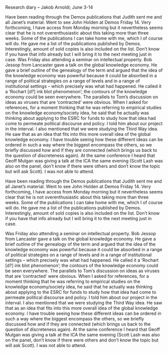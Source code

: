 Research diary – Jakob Arnoldi; June 3-14

Have been reading through the Demos publications that Judith sent me and all Janet’s material. Went to see John Holden at Demos Friday 14. Very forthcoming, I have access from Monday morning but it nevertheless seems clear that he is not overenthusiastic about this taking more than three weeks. Some of the publications I can take home with me, which I of course will do. He gave me a list of the publications published by Demos. Interestingly, amount of sold copies is also included on the list. Don’t know if you have that info already but I will bring it to the next meeting just in case.
Was Friday also attending a seminar on intellectual property. Bob Jessop from Lancaster gave a talk on the global knowledge economy. He gave a brief outline of the genealogy of the term and argued that the idea of the knowledge economy was powerful because it could be absorbed in a range of political strategies on a range of levels and in a range of institutional settings – which precisely was what had happened. He called it a ‘Rochart [d?] ink blot phenomenon’; the contours of the knowledge economy could be seen everywhere. The parallels to Tom’s discussion on ideas as viruses that are ‘contracted’ were obvious. When I asked for references, for a moment thinking that he was referring to empirical studies on the knowledge economy/society idea, he said that he actually was thinking about applying to the ESRC for funds to study how that idea had come to permeate political discourse and policy. I told him about our project in the interval. I also mentioned that we were studying the Third Way idea. He saw that as an idea that fits into this more overall idea of the global knowledge economy. I have trouble seeing how these different ideas can be ordered in such a way where the biggest encompass the others, so we briefly discussed how and if they are connected (which brings us back to the question of discreteness again). 
At the same conference I heard that Geoff Mulgan was giving a talk at the ICA the same evening (Scott Lash was also on the panel, don’t know if there were others and don’t know the topic but will ask Scott). I was not able to attend. 

Have been reading through the Demos publications that Judith sent me and all Janet’s material. 
Went to see John Holden at Demos Friday 14. 
Very forthcoming, 
I have access from Monday morning
but it nevertheless seems clear that he is not overenthusiastic about this taking more than three weeks. 
Some of the publications I can take home with me, 
	which I of course will do. 
He gave me a list of the publications published by Demos. 
Interestingly, amount of sold copies is also included on the list. 
Don’t know if you have that info already but 
I will bring it to the next meeting just in case.

Was Friday also attending a seminar on intellectual property. 
Bob Jessop from Lancaster gave a talk on the global knowledge economy. 
He 
	gave a brief outline of the genealogy of the term 
		and 
	argued that the idea of the knowledge economy was powerful 
		because it could be absorbed in a range of political strategies 
									on a range of levels 
									and in a range of institutional settings
		– which precisely was what had happened. 
He called it a ‘Rochart [d?] ink blot phenomenon’; 
	the contours of the knowledge economy could be seen everywhere. 
The parallels to Tom’s discussion on ideas as viruses that are ‘contracted’ were obvious. 
When I asked for references, 
	for a moment thinking that he was referring to empirical studies on the knowledge economy/society idea, 
he said that he actually was thinking about applying to the ESRC 
	for funds to study how that idea had come to permeate political discourse and 
																		policy. 
I told him about our project in the interval. 
I also mentioned that we were studying the Third Way idea. 
He saw that as an idea that fits into this more overall idea of the global knowledge economy. I have trouble seeing how these different ideas can be ordered in such a way where the biggest encompass the others, so we briefly discussed how and if they are connected (which brings us back to the question of discreteness again). 
At the same conference I heard that Geoff Mulgan was giving a talk at the ICA the same evening (Scott Lash was also on the panel, don’t know if there were others and don’t know the topic but will ask Scott). I was not able to attend. 